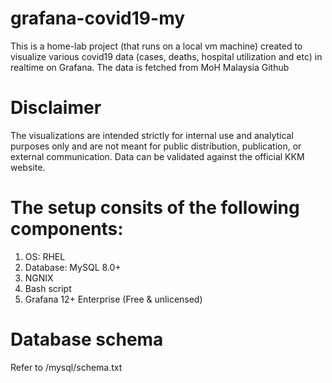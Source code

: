 # grafana-covid19-my
This is a home-lab project (that runs on a local vm machine) created to visualize various covid19 data (cases, deaths, hospital utilization and etc) in realtime on Grafana. The data is fetched from MoH Malaysia Github
# Disclaimer
The visualizations are intended strictly for internal use and analytical purposes only and are not meant for public distribution, publication, or external communication. Data can be validated against the official KKM website.
# The setup consits of the following components:
1. OS: RHEL
2. Database: MySQL 8.0+
3. NGNIX
4. Bash script
5. Grafana 12+ Enterprise (Free & unlicensed)

# Database schema
Refer to /mysql/schema.txt

